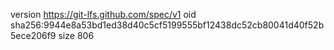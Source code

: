 version https://git-lfs.github.com/spec/v1
oid sha256:9944e8a53bd1ed38d40c5cf5199555bf12438dc52cb80041d40f52b5ece206f9
size 806
